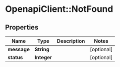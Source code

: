 # OpenapiClient::NotFound

## Properties
Name | Type | Description | Notes
------------ | ------------- | ------------- | -------------
**message** | **String** |  | [optional] 
**status** | **Integer** |  | [optional] 


